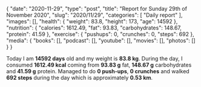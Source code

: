 {
    "date": "2020-11-29",
    "type": "post",
    "title": "Report for Sunday 29th of November 2020",
    "slug": "2020\/11\/29",
    "categories": [
        "Daily report"
    ],
    "images": [],
    "health": {
        "weight": 83.8,
        "height": 173,
        "age": 14592
    },
    "nutrition": {
        "calories": 1612.49,
        "fat": 93.83,
        "carbohydrates": 148.67,
        "protein": 41.59
    },
    "exercise": {
        "pushups": 0,
        "crunches": 0,
        "steps": 692
    },
    "media": {
        "books": [],
        "podcast": [],
        "youtube": [],
        "movies": [],
        "photos": []
    }
}

Today I am <strong>14592 days</strong> old and my weight is <strong>83.8 kg</strong>. During the day, I consumed <strong>1612.49 kcal</strong> coming from <strong>93.83 g</strong> fat, <strong>148.67 g</strong> carbohydrates and <strong>41.59 g</strong> protein. Managed to do <strong>0 push-ups</strong>, <strong>0 crunches</strong> and walked <strong>692 steps</strong> during the day which is approximately <strong>0.53 km</strong>.